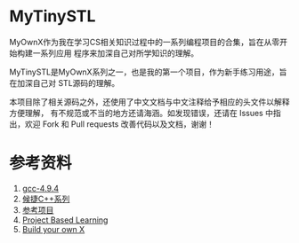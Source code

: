 # MyTinySTL

MyOwnX作为我在学习CS相关知识过程中的一系列编程项目的合集，旨在从零开始构建一系列应用
程序来加深自己对所学知识的理解。

MyTinySTL是MyOwnX系列之一，也是我的第一个项目，作为新手练习用途，旨在加深自己对
STL源码的理解。

本项目除了相关源码之外，还使用了中文文档与中文注释给予相应的头文件以解释方便理解，
有不规范或不当的地方还请海涵。如发现错误，还请在 Issues 中指出，欢迎 Fork 和 Pull 
requests 改善代码以及文档，谢谢！

# 参考资料
1. [gcc-4.9.4](https://gcc.gnu.org/onlinedocs/gcc-4.9.4/libstdc++/)
2. [候捷C++系列](https://github.com/hahahanba/Bilibili-plus)
3. [参考项目](https://github.com/Alinshans/MyTinySTL)
4. [Project Based Learning](https://github.com/practical-tutorials/project-based-learning)
5. [Build your own X](https://github.com/codecrafters-io/build-your-own-x)
